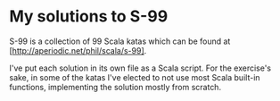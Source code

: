 # My solutions to S-99 #

S-99 is a collection of 99 Scala katas which can be found at [http://aperiodic.net/phil/scala/s-99].

I've put each solution in its own file as a Scala script. For the exercise's sake, in some of the katas I've elected to not use most Scala built-in functions, implementing the solution mostly from scratch.
